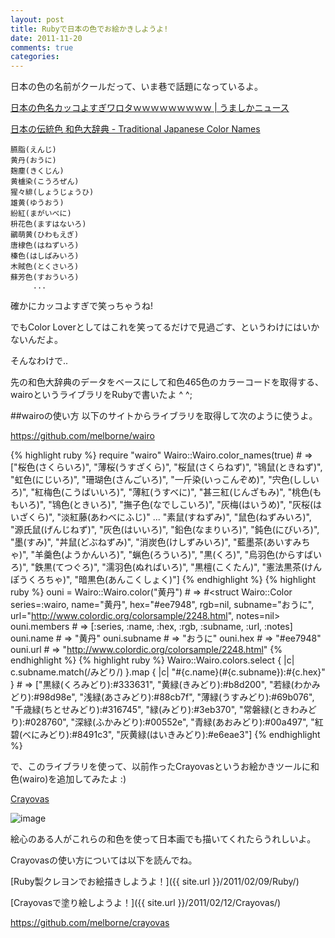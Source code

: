 ```yaml
---
layout: post
title: Rubyで日本の色でお絵かきしようよ!
date: 2011-11-20
comments: true
categories:
---
```



日本の色の名前がクールだって、いま巷で話題になっているよ。

[日本の色名カッコよすぎワロタｗｗｗｗｗｗｗｗｗ | うましかニュース](http://umashika-news.jp/archives/51967828.html)

[日本の伝統色 和色大辞典 - Traditional Japanese Color Names](http://www.colordic.org/w/)

    臙脂(えんじ) 
    黄丹(おうに) 
    麹塵(きくじん)
    黄櫨染(こうろぜん) 
    猩々緋(しょうじょうひ) 
    雄黄(ゆうおう) 
    紛紅(まがいべに) 
    枡花色(ますはないろ) 
    鶸萌黄(ひわもえぎ) 
    唐棣色(はねずいろ) 
    榛色(はしばみいろ) 
    木賊色(とくさいろ) 
    蘇芳色(すおういろ) 
         ...

確かにカッコよすぎで笑っちゃうね!

でもColor Loverとしてはこれを笑ってるだけで見過ごす、というわけにはいかないんだよ。

そんなわけで..

先の和色大辞典のデータをベースにして和色465色のカラーコードを取得する、wairoというライブラリをRubyで書いたよ ^ ^;

##wairoの使い方
以下のサイトからライブラリを取得して次のように使うよ。

https://github.com/melborne/wairo

{% highlight ruby %}
require "wairo"
Wairo::Wairo.color_names(true) # => ["桜色(さくらいろ)", "薄桜(うすざくら)", "桜鼠(さくらねず)", "鴇鼠(ときねず)", "虹色(にじいろ)", "珊瑚色(さんごいろ)", "一斤染(いっこんぞめ)", "宍色(ししいろ)", "紅梅色(こうばいいろ)", "薄紅(うすべに)", "甚三紅(じんざもみ)", "桃色(ももいろ)", "鴇色(ときいろ)", "撫子色(なでしこいろ)", "灰梅(はいうめ)", "灰桜(はいざくら)", "淡紅藤(あわべにふじ)" ... "素鼠(すねずみ)", "鼠色(ねずみいろ)", "源氏鼠(げんじねず)", "灰色(はいいろ)", "鉛色(なまりいろ)", "鈍色(にびいろ)", "墨(すみ)", "丼鼠(どぶねずみ)", "消炭色(けしずみいろ)", "藍墨茶(あいすみちゃ)", "羊羹色(ようかんいろ)", "蝋色(ろういろ)", "黒(くろ)", "烏羽色(からすばいろ)", "鉄黒(てつぐろ)", "濡羽色(ぬればいろ)", "黒檀(こくたん)", "憲法黒茶(けんぽうくろちゃ)", "暗黒色(あんこくしょく)"]
{% endhighlight %}
{% highlight ruby %}
ouni = Wairo::Wairo.color("黄丹") # => #<struct Wairo::Color series=:wairo, name="黄丹", hex="#ee7948", rgb=nil, subname="おうに", url="http://www.colordic.org/colorsample/2248.html", notes=nil>
ouni.members # => [:series, :name, :hex, :rgb, :subname, :url, :notes]
ouni.name # => "黄丹"
ouni.subname # => "おうに"
ouni.hex # => "#ee7948"
ouni.url # => "http://www.colordic.org/colorsample/2248.html"
{% endhighlight %}
{% highlight ruby %}
Wairo::Wairo.colors.select { |c| c.subname.match(/みどり/) }.map { |c| "#{c.name}(#{c.subname}):#{c.hex}" } # => ["黒緑(くろみどり):#333631", "黄緑(きみどり):#b8d200", "若緑(わかみどり):#98d98e", "浅緑(あさみどり):#88cb7f", "薄緑(うすみどり):#69b076", "千歳緑(ちとせみどり):#316745", "緑(みどり):#3eb370", "常磐緑(ときわみどり):#028760", "深緑(ふかみどり):#00552e", "青緑(あおみどり):#00a497", "紅碧(べにみどり):#8491c3", "灰黄緑(はいきみどり):#e6eae3"]
{% endhighlight %}

で、このライブラリを使って、以前作ったCrayovasというお絵かきツールに和色(wairo)を追加してみたよ :)

[Crayovas](http://crayovas.heroku.com/)

![image](http://img.f.hatena.ne.jp/images/fotolife/k/keyesberry/20111120/20111120222334.png)

絵心のある人がこれらの和色を使って日本画でも描いてくれたらうれしいよ。

Crayovasの使い方については以下を読んでね。

[Ruby製クレヨンでお絵描きしようよ！]({{ site.url }}/2011/02/09/Ruby/)

[Crayovasで塗り絵しようよ！]({{ site.url }}/2011/02/12/Crayovas/)

https://github.com/melborne/crayovas
